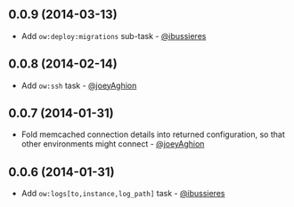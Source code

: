 0.0.9 (2014-03-13)
-----

* Add `ow:deploy:migrations` sub-task - [@ibussieres](https://github.com/ibussieres)

0.0.8 (2014-02-14)
-----

* Add `ow:ssh` task - [@joeyAghion](https://github.com/joeyAghion)

0.0.7 (2014-01-31)
-----

* Fold memcached connection details into returned configuration, so that other environments might connect - [@joeyAghion](https://github.com/joeyAghion)

0.0.6 (2014-01-31)
-----

* Add `ow:logs[to,instance,log_path]` task - [@ibussieres](https://github.com/ibussieres)
